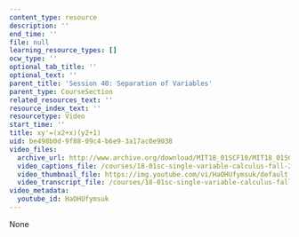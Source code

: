 ```yaml
---
content_type: resource
description: ''
end_time: ''
file: null
learning_resource_types: []
ocw_type: ''
optional_tab_title: ''
optional_text: ''
parent_title: 'Session 40: Separation of Variables'
parent_type: CourseSection
related_resources_text: ''
resource_index_text: ''
resourcetype: Video
start_time: ''
title: xy'=(x2+x)(y2+1)
uid: be498b0d-9f88-09c4-b6e9-3a17ac0e9038
video_files:
  archive_url: http://www.archive.org/download/MIT18_01SCF10/MIT18_01SCF10Rec_33_300k.mp4
  video_captions_file: /courses/18-01sc-single-variable-calculus-fall-2010/5f46b19d38fa51a2818c5738576cab55_HaOHUfymsuk.vtt
  video_thumbnail_file: https://img.youtube.com/vi/HaOHUfymsuk/default.jpg
  video_transcript_file: /courses/18-01sc-single-variable-calculus-fall-2010/42190074376fcf3a91cd261bbd49f82f_HaOHUfymsuk.pdf
video_metadata:
  youtube_id: HaOHUfymsuk
---
```

None

